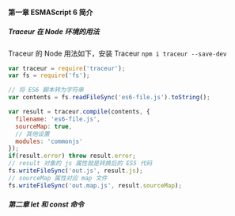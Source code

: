 #### 第一章 ESMAScript 6 简介

##### Traceur 在 Node 环境的用法

Traceur 的 Node 用法如下，安装 Traceur `npm i traceur --save-dev`

```js
var traceur = require('traceur');
var fs = require('fs');

// 将 ES6 脚本转为字符串
var contents = fs.readFileSync('es6-file.js').toString();

var result = traceur.compile(contents, {
  filename: 'es6-file.js',
  sourceMap: true,
  // 其他设置
  modules: 'commonjs'
});
if(result.error) throw result.error;
// result 对象的 js 属性就是转换后的 ES5 代码
fs.writeFileSync('out.js', result.js);
// sourceMap 属性对应 map 文件
fs.writeFileSync('out.map.js', result.sourceMap);
```

##### 第二章 let 和 const 命令



